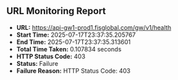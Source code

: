 ## URL Monitoring Report

- **URL:** https://api-gw1-prod1.fisglobal.com/gw/v1/health
- **Start Time:** 2025-07-17T23:37:35.205767
- **End Time:** 2025-07-17T23:37:35.313601
- **Total Time Taken:** 0.107834 seconds
- **HTTP Status Code:** 403
- **Status:** Failure
- **Failure Reason:** HTTP Status Code: 403
